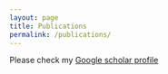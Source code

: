 ```yaml
---
layout: page
title: Publications
permalink: /publications/
---
```


Please check my [Google scholar profile](https://scholar.google.com/citations?hl=nl&user=4y7gNisAAAAJ&view_op=list_works&sortby=pubdate)